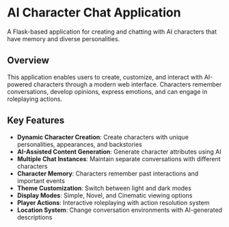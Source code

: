 # AI Character Chat Application

A Flask-based application for creating and chatting with AI characters that have memory and diverse personalities.

## Overview

This application enables users to create, customize, and interact with AI-powered characters through a modern web interface. Characters remember conversations, develop opinions, express emotions, and can engage in roleplaying actions.

## Key Features

- **Dynamic Character Creation**: Create characters with unique personalities, appearances, and backstories
- **AI-Assisted Content Generation**: Generate character attributes using AI
- **Multiple Chat Instances**: Maintain separate conversations with different characters
- **Character Memory**: Characters remember past interactions and important events
- **Theme Customization**: Switch between light and dark modes
- **Display Modes**: Simple, Novel, and Cinematic viewing options
- **Player Actions**: Interactive roleplaying with action resolution system
- **Location System**: Change conversation environments with AI-generated descriptions